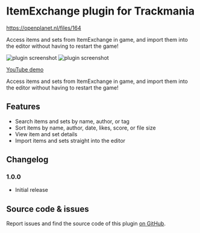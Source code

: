 # ItemExchange plugin for Trackmania

https://openplanet.nl/files/164

Access items and sets from ItemExchange in game, and import them into the editor without having to restart the game!

![plugin screenshot](https://github.com/ruurdbijlsma/tm-item-exchange/blob/main/.gh/settab.png?raw=true)
![plugin screenshot](https://github.com/ruurdbijlsma/tm-item-exchange/blob/main/.gh/IXScreenshot.png?raw=true)

[YouTube demo](https://www.youtube.com/watch?v=cBxrbqqXsrQ)

Access items and sets from ItemExchange in game, and import them into the editor without having to restart the game!

## Features
* Search items and sets by name, author, or tag
* Sort items by name, author, date, likes, score, or file size
* View item and set details
* Import items and sets straight into the editor

## Changelog
### 1.0.0
* Initial release

## Source code & issues
Report issues and find the source code of this plugin [on GitHub](https://github.com/RuurdBijlsma/tm-item-exchange).
